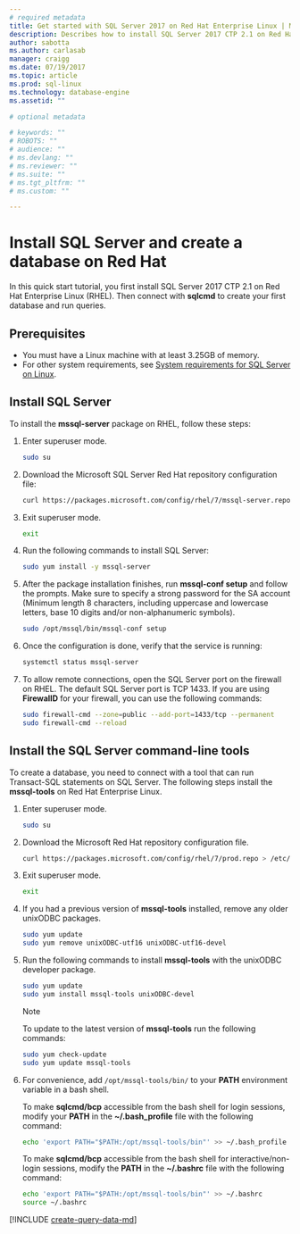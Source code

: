 ```yaml
---
# required metadata
title: Get started with SQL Server 2017 on Red Hat Enterprise Linux | Microsoft Docs
description: Describes how to install SQL Server 2017 CTP 2.1 on Red Hat Enterprise Linux.
author: sabotta 
ms.author: carlasab 
manager: craigg
ms.date: 07/19/2017
ms.topic: article
ms.prod: sql-linux
ms.technology: database-engine
ms.assetid: ""

# optional metadata

# keywords: ""
# ROBOTS: ""
# audience: ""
# ms.devlang: ""
# ms.reviewer: ""
# ms.suite: ""
# ms.tgt_pltfrm: ""
# ms.custom: ""

---
```

# Install SQL Server and create a database on Red Hat

In this quick start tutorial, you first install SQL Server 2017 CTP 2.1 on Red Hat Enterprise Linux (RHEL). Then connect with **sqlcmd** to create your first database and run queries.

## Prerequisites

- You must have a Linux machine with at least 3.25GB of memory.
- For other system requirements, see [System requirements for SQL Server on Linux](sql-server-linux-setup.md#system).


## Install SQL Server

To install the **mssql-server** package on RHEL, follow these steps:

1. Enter superuser mode.

   ```bash
   sudo su
   ```

2. Download the Microsoft SQL Server Red Hat repository configuration file:

   ```bash
   curl https://packages.microsoft.com/config/rhel/7/mssql-server.repo > /etc/yum.repos.d/mssql-server.repo
   ```
   
3. Exit superuser mode.

   ```bash
   exit
   ```

4. Run the following commands to install SQL Server:

   ```bash
   sudo yum install -y mssql-server
   ```
   
5. After the package installation finishes, run **mssql-conf setup** and follow the prompts. Make sure to specify a strong password for the SA account (Minimum length 8 characters, including uppercase and lowercase letters, base 10 digits and/or non-alphanumeric symbols).

   ```bash
   sudo /opt/mssql/bin/mssql-conf setup
   ```

6. Once the configuration is done, verify that the service is running:

   ```bash
   systemctl status mssql-server
   ```
   
7. To allow remote connections, open the SQL Server port on the firewall on RHEL. The default SQL Server port is TCP 1433. If you are using **FirewallD** for your firewall, you can use the following commands:

   ```bash
   sudo firewall-cmd --zone=public --add-port=1433/tcp --permanent
   sudo firewall-cmd --reload
   ```


## <a id="tools"></a>Install the SQL Server command-line tools
To create a database, you need to connect with a tool that can run Transact-SQL statements on SQL Server. The following steps install the **mssql-tools** on Red Hat Enterprise Linux. 


1. Enter superuser mode.

   ```bash
   sudo su
   ```

1. Download the Microsoft Red Hat repository configuration file.

   ```bash
   curl https://packages.microsoft.com/config/rhel/7/prod.repo > /etc/yum.repos.d/msprod.repo
   ```

1. Exit superuser mode.

   ```bash
   exit
   ```

1. If you had a previous version of **mssql-tools** installed, remove any older unixODBC packages.

   ```bash
   sudo yum update
   sudo yum remove unixODBC-utf16 unixODBC-utf16-devel
   ```

1. Run the following commands to install **mssql-tools** with the unixODBC developer package.

   ```bash
   sudo yum update
   sudo yum install mssql-tools unixODBC-devel
   ```

   > [!Note] 
   > To update to the latest version of **mssql-tools** run the following commands:
   >    ```bash
   >   sudo yum check-update
   >   sudo yum update mssql-tools
   >   ```

1. For convenience, add `/opt/mssql-tools/bin/` to your **PATH** environment variable in a bash shell.

   To make **sqlcmd/bcp** accessible from the bash shell for login sessions, modify your **PATH** in the **~/.bash_profile** file with the following command:

   ```bash
   echo 'export PATH="$PATH:/opt/mssql-tools/bin"' >> ~/.bash_profile
   ```

   To make **sqlcmd/bcp** accessible from the bash shell for interactive/non-login sessions, modify the **PATH** in the **~/.bashrc** file with the following command:

   ```bash
   echo 'export PATH="$PATH:/opt/mssql-tools/bin"' >> ~/.bashrc
   source ~/.bashrc
   ```

[!INCLUDE [create-query-data-md](../includes/sql-linux-quickstart-connect-query.md)]
